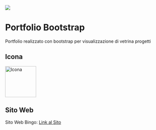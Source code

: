 <img src="https://github.com/vittorioPiotti/Bingo/blob/main/preview.png" />



# Portfolio Bootstrap
Portfolio realizzato con bootstrap per visualizzazione di vetrina progetti



## Icona 
<img src="https://github.com/vittorioPiotti/Bingo/blob/main/img/icona.png" alt="Icona" width="100"/>

## Sito Web

Sito Web Bingo: [Link al Sito](https://6l2tn4.csb.app/Bingo)
